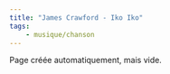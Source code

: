 ```yaml
---
title: "James Crawford - Iko Iko"
tags:
    - musique/chanson
---
```


Page créée automatiquement, mais vide.
